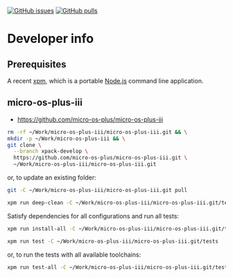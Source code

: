[![GitHub issues](https://img.shields.io/github/issues/micro-os-plus/micro-os-plus-iii.svg)](https://github.com/micro-os-plus/micro-os-plus-iii/issues/)
[![GitHub pulls](https://img.shields.io/github/issues-pr/micro-os-plus/micro-os-plus-iii.svg)](https://github.com/micro-os-plus/micro-os-plus-iii/pulls)

# Developer info

## Prerequisites

A recent [xpm](https://xpack.github.io/xpm/), which is a portable
[Node.js](https://nodejs.org/) command line application.

## micro-os-plus-iii

- <https://github.com/micro-os-plus/micro-os-plus-iii>

```sh
rm -rf ~/Work/micro-os-plus-iii/micro-os-plus-iii.git && \
mkdir -p ~/Work/micro-os-plus-iii && \
git clone \
  --branch xpack-develop \
  https://github.com/micro-os-plus/micro-os-plus-iii.git \
  ~/Work/micro-os-plus-iii/micro-os-plus-iii.git
```

or, to update an existing folder:

```sh
git -C ~/Work/micro-os-plus-iii/micro-os-plus-iii.git pull

xpm run deep-clean -C ~/Work/micro-os-plus-iii/micro-os-plus-iii.git/tests
```

Satisfy dependencies for all configurations and run all tests:

```sh
xpm run install-all -C ~/Work/micro-os-plus-iii/micro-os-plus-iii.git/tests

xpm run test -C ~/Work/micro-os-plus-iii/micro-os-plus-iii.git/tests
```

or, to run the tests with all available toolchains:

```sh
xpm run test-all -C ~/Work/micro-os-plus-iii/micro-os-plus-iii.git/tests
```
